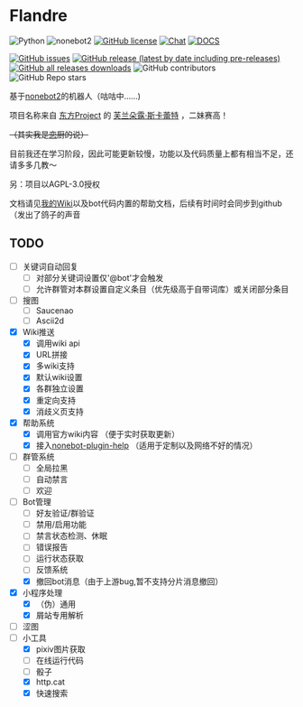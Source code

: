 # Flandre

![Python](https://img.shields.io/badge/python-3.10%2B-lightgrey)
![nonebot2](https://img.shields.io/badge/nonebot2-2.0.0b2-yellowgreen)
[![GitHub license](https://img.shields.io/github/license/KoishiStudio/Flandre)](https://github.com/KoishiStudio/Flandre/blob/main/LICENSE)
[![Chat](https://img.shields.io/badge/Chat-724678572-green)](https://jq.qq.com/?_wv=1027&k=z75kmJl7)
[![DOCS](https://img.shields.io/badge/DOCS-Flandre%20Docs-blue)](https://wiki.koishichan.top/wiki/Flandre:%E5%B8%AE%E5%8A%A9)

[![GitHub issues](https://img.shields.io/github/issues/KoishiStudio/FLandre)](https://github.com/KoishiStudio/Flandre/issues)
[![GitHub release (latest by date including pre-releases)](https://img.shields.io/github/v/release/KoishiStudio/Flandre?include_prereleases)](https://github.com/KoishiStudio/Flandre/releases)
[![GitHub all releases downloads](https://img.shields.io/github/downloads/KoishiStudio/Flandre/total)](https://github.com/KoishiStudio/Flandre/releases)
![GitHub contributors](https://img.shields.io/github/contributors/KoishiStudio/Flandre)
![GitHub Repo stars](https://img.shields.io/github/stars/KoishiStudio/Flandre?style=social)


基于[nonebot2](https://github.com/nonebot/nonebot2)的机器人（咕咕中……)

项目名称来自 [东方Project](https://zh.moegirl.org.cn/zh-cn/%E4%B8%9C%E6%96%B9Project) 的 [芙兰朵露·斯卡蕾特](https://zh.moegirl.org.cn/%E8%8A%99%E5%85%B0%E6%9C%B5%E9%9C%B2%C2%B7%E6%96%AF%E5%8D%A1%E8%95%BE%E7%89%B9) ，二妹赛高！

~~（其实我是[恋](https://zh.moegirl.org.cn/zh-cn/%E5%8F%A4%E6%98%8E%E5%9C%B0%E6%81%8B)厨的说）~~

目前我还在学习阶段，因此可能更新较慢，功能以及代码质量上都有相当不足，还请多多几教～

另：项目以AGPL-3.0授权

文档请见[我的Wiki](https://wiki.koishichan.top/wiki/Flandre:%E5%B8%AE%E5%8A%A9)以及bot代码内置的帮助文档，后续有时间时会同步到github（发出了鸽子的声音

## TODO
- [ ] 关键词自动回复
  - [ ] 对部分关键词设置仅'@bot'才会触发
  - [ ] 允许群管对本群设置自定义条目（优先级高于自带词库）或关闭部分条目
- [ ] 搜图
  - [ ] Saucenao
  - [ ] Ascii2d
- [x] Wiki推送
  - [x] 调用wiki api
  - [x] URL拼接
  - [x] 多wiki支持
  - [x] 默认wiki设置
  - [x] 各群独立设置
  - [x] 重定向支持
  - [x] 消歧义页支持
- [x] 帮助系统
  - [x] 调用官方wiki内容 （便于实时获取更新）
  - [x] 接入[nonebot-plugin-help](https://github.com/XZhouQD/nonebot-plugin-help) （适用于定制以及网络不好的情况）
- [ ] 群管系统
  - [ ] 全局拉黑
  - [ ] 自动禁言
  - [ ] 欢迎
- [ ] Bot管理
  - [ ] 好友验证/群验证
  - [ ] 禁用/启用功能
  - [ ] 禁言状态检测、休眠
  - [ ] 错误报告
  - [ ] 运行状态获取
  - [ ] 反馈系统
  - [x] 撤回bot消息（由于上游bug,暂不支持分片消息撤回）
- [x] 小程序处理
  - [x] （伪）通用
  - [x] 屑站专用解析
- [ ] 涩图
- [ ] 小工具
  - [x] pixiv图片获取
  - [ ] 在线运行代码
  - [ ] 骰子
  - [x] http.cat
  - [x] 快速搜索
